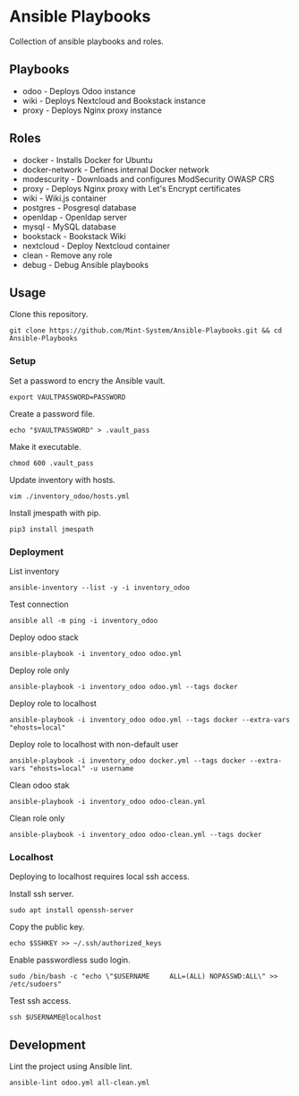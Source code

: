 # Ansible Playbooks

Collection of ansible playbooks and roles.

## Playbooks

* odoo - Deploys Odoo instance
* wiki - Deploys Nextcloud and Bookstack instance
* proxy - Deploys Nginx proxy instance

## Roles

* docker - Installs Docker for Ubuntu
* docker-network - Defines internal Docker network
* modescurity - Downloads and configures ModSecurity OWASP CRS
* proxy - Deploys Nginx proxy with Let's Encrypt certificates
* wiki - Wiki.js container
* postgres - Posgresql database
* openldap - Openldap server
* mysql - MySQL database
* bookstack - Bookstack Wiki
* nextcloud - Deploy Nextcloud container
* clean - Remove any role
* debug - Debug Ansible playbooks

## Usage

Clone this repository.

`git clone https://github.com/Mint-System/Ansible-Playbooks.git && cd Ansible-Playbooks`

### Setup

Set a password to encry the Ansible vault.

`export VAULTPASSWORD=PASSWORD`

Create a password file.

`echo "$VAULTPASSWORD" > .vault_pass`

Make it executable.

`chmod 600 .vault_pass`

Update inventory with hosts.

`vim ./inventory_odoo/hosts.yml`

Install jmespath with pip.

`pip3 install jmespath`

### Deployment

List inventory

`ansible-inventory --list -y -i inventory_odoo`

Test connection

`ansible all -m ping -i inventory_odoo`

Deploy odoo stack

`ansible-playbook -i inventory_odoo odoo.yml`

Deploy role only

`ansible-playbook -i inventory_odoo odoo.yml --tags docker`

Deploy role to localhost

`ansible-playbook -i inventory_odoo odoo.yml --tags docker --extra-vars "ehosts=local"`

Deploy role to localhost with non-default user

`ansible-playbook -i inventory_odoo docker.yml --tags docker --extra-vars "ehosts=local" -u username`

Clean odoo stak

`ansible-playbook -i inventory_odoo odoo-clean.yml`

Clean role only

`ansible-playbook -i inventory_odoo odoo-clean.yml --tags docker`

### Localhost

Deploying to localhost requires local ssh access.

Install ssh server.

`sudo apt install openssh-server`

Copy the public key.

`echo $SSHKEY >> ~/.ssh/authorized_keys`

Enable passwordless sudo login.

`sudo /bin/bash -c "echo \"$USERNAME     ALL=(ALL) NOPASSWD:ALL\" >> /etc/sudoers"`

Test ssh access.

`ssh $USERNAME@localhost`

## Development

Lint the project using Ansible lint.

`ansible-lint odoo.yml all-clean.yml`
